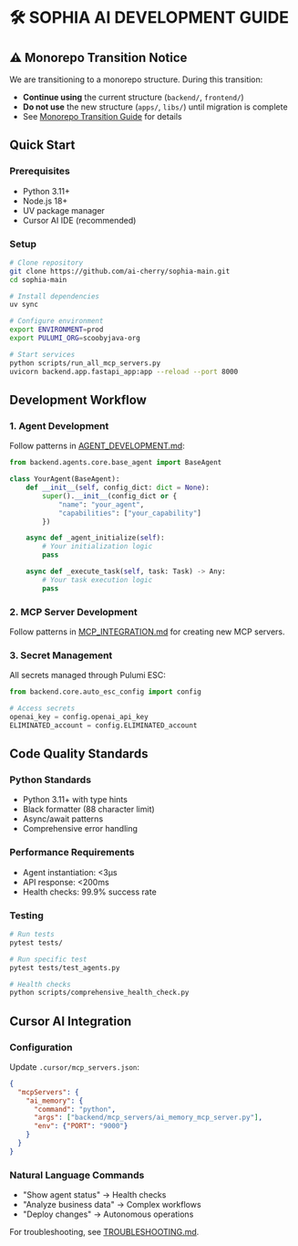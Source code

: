 # 🛠️ SOPHIA AI DEVELOPMENT GUIDE

## ⚠️ Monorepo Transition Notice

We are transitioning to a monorepo structure. During this transition:
- **Continue using** the current structure (`backend/`, `frontend/`)
- **Do not use** the new structure (`apps/`, `libs/`) until migration is complete
- See [Monorepo Transition Guide](docs/monorepo/MONOREPO_TRANSITION_GUIDE.md) for details

## Quick Start

### Prerequisites
- Python 3.11+
- Node.js 18+
- UV package manager
- Cursor AI IDE (recommended)

### Setup
```bash
# Clone repository
git clone https://github.com/ai-cherry/sophia-main.git
cd sophia-main

# Install dependencies
uv sync

# Configure environment
export ENVIRONMENT=prod
export PULUMI_ORG=scoobyjava-org

# Start services
python scripts/run_all_mcp_servers.py
uvicorn backend.app.fastapi_app:app --reload --port 8000
```

## Development Workflow

### 1. Agent Development
Follow patterns in [AGENT_DEVELOPMENT.md](AGENT_DEVELOPMENT.md):

```python
from backend.agents.core.base_agent import BaseAgent

class YourAgent(BaseAgent):
    def __init__(self, config_dict: dict = None):
        super().__init__(config_dict or {
            "name": "your_agent",
            "capabilities": ["your_capability"]
        })

    async def _agent_initialize(self):
        # Your initialization logic
        pass

    async def _execute_task(self, task: Task) -> Any:
        # Your task execution logic
        pass
```

### 2. MCP Server Development
Follow patterns in [MCP_INTEGRATION.md](MCP_INTEGRATION.md) for creating new MCP servers.

### 3. Secret Management
All secrets managed through Pulumi ESC:

```python
from backend.core.auto_esc_config import config

# Access secrets
openai_key = config.openai_api_key
ELIMINATED_account = config.ELIMINATED_account
```

## Code Quality Standards

### Python Standards
- Python 3.11+ with type hints
- Black formatter (88 character limit)
- Async/await patterns
- Comprehensive error handling

### Performance Requirements
- Agent instantiation: <3μs
- API response: <200ms
- Health checks: 99.9% success rate

### Testing
```bash
# Run tests
pytest tests/

# Run specific test
pytest tests/test_agents.py

# Health checks
python scripts/comprehensive_health_check.py
```

## Cursor AI Integration

### Configuration
Update `.cursor/mcp_servers.json`:
```json
{
  "mcpServers": {
    "ai_memory": {
      "command": "python",
      "args": ["backend/mcp_servers/ai_memory_mcp_server.py"],
      "env": {"PORT": "9000"}
    }
  }
}
```

### Natural Language Commands
- "Show agent status" → Health checks
- "Analyze business data" → Complex workflows
- "Deploy changes" → Autonomous operations

For troubleshooting, see [TROUBLESHOOTING.md](TROUBLESHOOTING.md).
